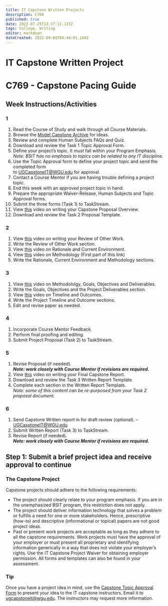 ```yaml
---
title: IT Capstone Written Projects
description: C769
published: true
date: 2022-07-25T13:37:12.115Z
tags: College, Writing
editor: markdown
dateCreated: 2022-09-09T04:44:01.149Z
---
```


# IT Capstone Written Project

# C769 - Capstone Pacing Guide

## Week Instructions/Activities

### 1

1.  Read the Course of Study and walk through all Course Materials.
2.  Browse the [Model Capstone Archive](https://capstonearchives.wgu.edu/) for ideas.
3.  Review and complete Human Subjects FAQs and Quiz.
4.  Download and review the Task 1 Topic Approval Form.
5.  Define your project’s topic. It must fall within your Program Emphasis.  
    _Note: BSIT has no emphasis to topics can be related to any IT discipline._
6.  Use the Topic Approval form to define your project topic and send the completed form  
    to [UGCapstoneIT@WGU.edu](UGCapstoneIT@WGU.edu) for approval.
7.  Contact a Course Mentor if you are having trouble defining a project topic.
8.  End this week with an approved project topic in hand.
9.  Prepare the appropriate Waiver-Release, Human Subjects and Topic Approval forms.
10.  Submit the three forms (Task 1) to TaskStream.
11.  View [this](https://wgu.hosted.panopto.com/Panopto/Pages/Viewer.aspx?id=db8381ab-1659-49e9-b5fc-ebb844c66944) video on writing your Capstone Proposal Overview.
12.  Download and review the Task 2 Proposal Template.

### 2

1.  View [this](https://wgu.hosted.panopto.com/Panopto/Pages/Viewer.aspx?id=6b566692-f4d4-4460-84c1-8b4afc08f2da) video on writing your Review of Other Work.
2.  Write the Review of Other Work section.
3.  View [this](https://wgu.hosted.panopto.com/Panopto/Pages/Viewer.aspx?id=1fff04ae-4974-4999-b147-7fcb8d934904) video on Rationale and Current Environment.
4.  View [this](https://wgu.hosted.panopto.com/Panopto/Pages/Viewer.aspx?id=90c39389-0e33-49ac-b96c-322810900a2e) video on Methodology (First part of this link)
5.  Write the Rationale, Current Environment and Methodology sections.

### 3

1.  View [this](https://wgu.hosted.panopto.com/Panopto/Pages/Viewer.aspx?id=90c39389-0e33-49ac-b96c-322810900a2e) video on Methodololgy, Goals, Objectives and Deliverables.
2.  Write the Goals, Objectives and the Project Deliverables section.
3.  View [this](https://wgu.hosted.panopto.com/Panopto/Pages/Viewer.aspx?id=a1daad4d-43f7-40e5-86be-ab7fe69ab76b) video on Timeline and Outcomes.
4.  Write the Project Timeline and Outcome sections.
5.  Edit and revise paper as needed.

### 4

1.  Incorporate Course Mentor Feedback.
2.  Perform final proofing and editing.
3.  Submit Project Proposal (Task 2) to TaskStream.

### 5

1.  Revise Proposal (if needed).  
    **_Note: work closely with Course Mentor if revisions are required._**
2.  View [this](https://wgu.hosted.panopto.com/Panopto/Pages/Viewer.aspx?id=5286bdf6-43c4-479e-8135-72922ac3f6bf) video on writing your Final Capstone Report.
3.  Download and review the Task 3 Written Report Template.
4.  Complete each section in the Written Report Template.  
    _Note: some of this content can be re-purposed from your Task 2 proposal document._

### 6

1.  Send Capstone Written report in for draft review (optional). – UGCasptoneIT@WGU.edu
2.  Submit Written Report (Task 3) to TaskStream.
3.  Revise Report (if needed).  
    **_Note: work closely with Course Mentor if revisions are required._**



## Step 1: Submit a brief project idea and receive approval to continue

### The Capstone Project

Capstone projects should adhere to the following requirements: 

-   The project should clearly relate to your program emphasis. If you are in the unemphasized BSIT program, this restriction does not apply. 
-   The project should deliver information technology that solves a problem or fulfills a need for one or more stakeholders. Hence, prescriptive (how-to) and descriptive (informational or topical) papers are not good project ideas. 
-   Past or present work projects are acceptable as long as they adhere to all the capstone requirements. Work projects must have the approval of your employer or must present all proprietary and identifying information generically in a way that does not violate your employer’s rights. Use the IT Capstone Project Waiver for obtaining employer permission. All forms and templates can also be found in your assessment. 

### Tip

Once you have a project idea in mind, use the [Capstone Topic Approval Form](https://access.wgu.edu/ASP3/aap/content/it%20capstone%20topic%20approval%20form.docx) to present your idea to the IT capstone instructors. Email it to ugcapstoneit@wgu.edu. The instructors may request more information.